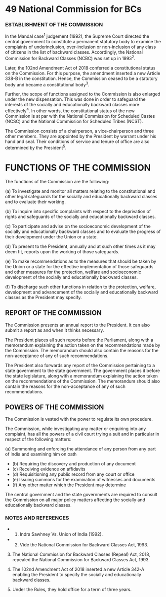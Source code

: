 # **49 National Commission for BCs**

### **ESTABLISHMENT OF THE COMMISSION**

In the Mandal case<sup>1</sup> judgement (1992), the Supreme Court directed the central government to constitute a permanent statutory body to examine the complaints of underinclusion, over-inclusion or non-inclusion of any class of citizens in the list of backward classes. Accordingly, the National Commission for Backward Classes (NCBC) was set up in 1993<sup>2</sup>.

Later, the 102nd Amendment Act of 2018 conferred a constitutional status on the Commission. For this purpose, the amendment inserted a new Article 338-B in the constitution. Hence, the Commission ceased to be a statutory body and became a constitutional body<sup>3</sup>.

Further, the scope of functions assigned to the Commission is also enlarged under the new dispensation. This was done in order to safeguard the interests of the socially and educationally backward classes more effectively<sup>4</sup>. In other words, the constitutional status of the new Commission is at par with the National Commission for Scheduled Castes (NCSC) and the National Commission for Scheduled Tribes (NCST).

The Commission consists of a chairperson, a vice-chairperson and three other members. They are appointed by the President by warrant under his hand and seal. Their conditions of service and tenure of office are also determined by the President<sup>5</sup>.

# **FUNCTIONS OF THE COMMISSION**

The functions of the Commission are the following:

(a) To investigate and monitor all matters relating to the constitutional and other legal safeguards for the socially and educationally backward classes and to evaluate their working.

(b) To inquire into specific complaints with respect to the deprivation of rights and safeguards of the socially and educationally backward classes.

(c) To participate and advise on the socioeconomic development of the socially and educationally backward classes and to evaluate the progress of their development under the Union or a state.

(d) To present to the President, annually and at such other times as it may deem fit, reports upon the working of those safeguards.

(e) To make recommendations as to the measures that should be taken by the Union or a state for the effective implementation of those safeguards and other measures for the protection, welfare and socioeconomic development of the socially and educationally backward classes.

(f) To discharge such other functions in relation to the protection, welfare, development and advancement of the socially and educationally backward classes as the President may specify.

## **REPORT OF THE COMMISSION**

The Commission presents an annual report to the President. It can also submit a report as and when it thinks necessary.

The President places all such reports before the Parliament, along with a memorandum explaining the action taken on the recommendations made by the Commission. The memorandum should also contain the reasons for the non-acceptance of any of such recommendations.

The President also forwards any report of the Commission pertaining to a state government to the state government. The government places it before the state legislature, along with a memorandum explaining the action taken on the recommendations of the Commission. The memorandum should also contain the reasons for the non-acceptance of any of such recommendations.

## **POWERS OF THE COMMISSION**

The Commission is vested with the power to regulate its own procedure.

The Commission, while investigating any matter or enquiring into any complaint, has all the powers of a civil court trying a suit and in particular in respect of the following matters:

(a) Summoning and enforcing the attendance of any person from any part of India and examining him on oath

- (b) Requiring the discovery and production of any document
- (c) Receiving evidence on affidavits
- (d) Requisitioning any public record from any court or office
- (e) Issuing summons for the examination of witnesses and documents
- (f) Any other matter which the President may determine

The central government and the state governments are required to consult the Commission on all major policy matters affecting the socially and educationally backward classes.

### **NOTES AND REFERENCES**

- 1. Indra Sawhney Vs. Union of India (1992).
- 2. Vide the National Commission for Backward Classes Act, 1993.

3. The National Commission for Backward Classes (Repeal) Act, 2018, repealed the National Commission for Backward Classes Act, 1993.

4. The 102nd Amendment Act of 2018 inserted a new Article 342-A enabling the President to specify the socially and educationally backward classes.

5. Under the Rules, they hold office for a term of three years.